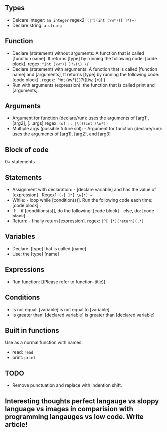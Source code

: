 ## Types
- Delcare integer: `an integer`
  regex2: `(|^)(int (\w*))[ ]*(=)`
- Declare string: `a string`

## Function
- Declare (statement) without arguments: A function that is called [function name]. It returns [type] by running the following code: [code block].
  regex: `^int (\w*)( )?\(\) \{`
- Declare (statement) with arguments: A function that is called [function name] and [arguments], It returns [type] by running the following code: [code block] .
  regex: `^int (\w*)( )?\(([\w, ]*)\) \{
- Run with arguments (expression): the function that is called print and [arguments].

## Arguments
- Argument for function (declare/run): uses the arguments of [arg1], [arg2], [...args]
  regex: `(of |, |\()(int (\w*))`
- Multiple args (possible future sol): - Argument for function (declare/run): uses the arguments of [arg1], [arg2], and [arg3]

## Block of code
0+ statements

## Statements
- Assignment with declaration: - [declare variable] and has the value of [expression] .
  Regex1: `(-[ ]*[ \w]*) =`
- While: - loop while [condition(s)]. Run the following code each time: [code block] .
- If: - if [conditions(s)], do the following: [code block] - else, do: [code block] .
- Return: - finally return [expression].
  regex: `(^[ ]*)(return)(.*)`

## Variables
- Declare: [type] that is called [name]
- Use: the [type] [name]

## Expressions
- Run function: [(Please refer to function-title)]

## Conditions
- Is not equal: [variable] is not equal to [variable]
- Is greater than: [declared variable] is greater than [declared variable]

## Built in functions
Use as a normal function with names:
- read: `read`
- print: `print`

## TODO
- Remove punctuation and replace with indention shift.

## Interesting thoughts perfect langauge vs sloppy language vs images in comparision with programming langauges vs low code. Write article!